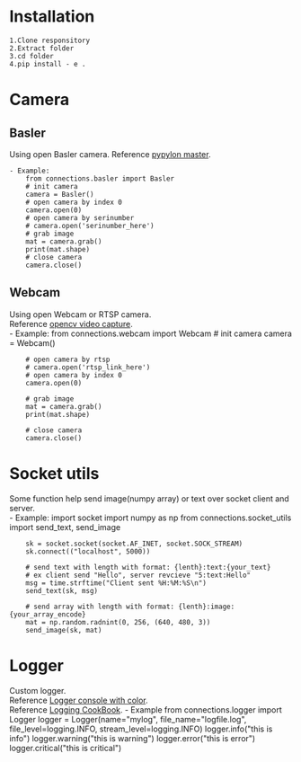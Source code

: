 # Installation
    1.Clone responsitory
    2.Extract folder
    3.cd folder
    4.pip install - e .
# Camera
## Basler
Using open Basler camera.
Reference [pypylon master](https://github.com/basler/pypylon).

    - Example:
        from connections.basler import Basler
        # init camera
        camera = Basler()
        # open camera by index 0
        camera.open(0)
        # open camera by serinumber
        # camera.open('serinumber_here')
        # grab image
        mat = camera.grab()
        print(mat.shape)
        # close camera
        camera.close()
## Webcam
Using open Webcam or RTSP camera.\
Reference [opencv video capture](https://docs.opencv.org/4.x/dd/d43/tutorial_py_video_display.html).\
    - Example:
        from connections.webcam import Webcam
        # init camera
        camera = Webcam()

        # open camera by rtsp
        # camera.open('rtsp_link_here')
        # open camera by index 0
        camera.open(0)

        # grab image
        mat = camera.grab()
        print(mat.shape)

        # close camera
        camera.close()
# Socket utils
Some function help send image(numpy array) or text over socket client and server.\
    - Example:
        import socket
        import numpy as np
        from connections.socket_utils import send_text, send_image

        sk = socket.socket(socket.AF_INET, socket.SOCK_STREAM)
        sk.connect(("localhost", 5000))

        # send text with length with format: {lenth}:text:{your_text}
        # ex client send "Hello", server revcieve "5:text:Hello"
        msg = time.strftime("Client sent %H:%M:%S\n")
        send_text(sk, msg)

        # send array with length with format: {lenth}:image:{your_array_encode}
        mat = np.random.radnint(0, 256, (640, 480, 3))
        send_image(sk, mat)
# Logger
Custom logger.\
Reference [Logger console with color](https://stackoverflow.com/questions/384076/how-can-i-color-python-logging-output).\
Reference [Logging CookBook](https://docs.python.org/3/howto/logging-cookbook.html).
    - Example
        from connections.logger import Logger
        logger = Logger(name="mylog", 
                    file_name="logfile.log", 
                    file_level=logging.INFO,
                    stream_level=logging.INFO)
        logger.info("this is info")
        logger.warning("this is warning")
        logger.error("this is error")
        logger.critical("this is critical")

